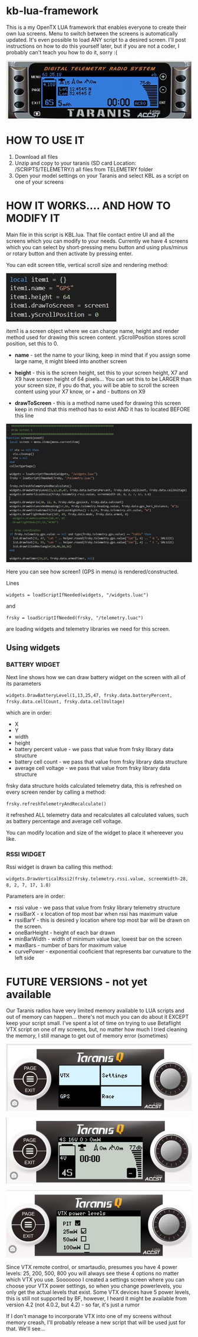 # kb-lua-framework

This is a my OpenTX LUA framework that enables everyone to create their own lua screens. Menu to switch between the screens is automatically updated. It's even possible to load ANY script to a desired screen. I'll post instructions on how to do this yourself later, but if you are not a coder, I probably can't teach you how to do it, sorry :(


![](https://raw.githubusercontent.com/kbilicic/kb-lua-framework/master/IMAGES/x9d.gif)




# HOW TO USE IT

1. Download all files
2. Unzip and copy to your taranis (SD card Location: /SCRIPTS/TELEMETRY/) all files from TELEMETRY folder
3. Open your model settings on your Taranis and select KBL as a script on one of your screens


# HOW IT WORKS.... AND HOW TO MODIFY IT

Main file in this script is KBL.lua. That file contact entire UI and all the screens which you can modify to your needs.
Currently we have 4 screens which you can select by short-pressing menu button and using plus/minus or rotary button and then activate by pressing enter.


You can edit screen title, vertical scroll size and rendering method:

![](https://raw.githubusercontent.com/kbilicic/kb-lua-framework/master/IMAGES/screen_config_example.JPG)

item1 is a screen object where we can change name, height and render method used for drawing this screen content. yScrollPosition stores scroll position, set this to 0.

* **name** - set the name to your liking, keep in mind that if you assign some large name, it might bleed into another screen

* **height** - this is the screen height, set this to your screen height, X7 and X9 have screen height of 64 pixels...
         You can set this to be LARGER than your screen size, if you do that, you will be able to scroll the screen content using your X7          know, or + and - buttons on X9
         
* **drawToScreen** - this is a method name used for drawing this screen
               keep in mind that this method has to exist AND it has to located BEFORE this line
               

![](https://raw.githubusercontent.com/kbilicic/kb-lua-framework/master/IMAGES/screen1_code.JPG)

Here you can see how screen1 (GPS in menu) is rendered/constructed. 

Lines

`widgets = loadScriptIfNeeded(widgets, "/widgets.luac")` 

and

`frsky = loadScriptIfNeeded(frsky, "/telemetry.luac")`

are loading widgets and telemetry libraries we need for this screen.

## Using widgets

### BATTERY WIDGET

Next line shows how we can draw battery widget on the screen with all of its parameters

`widgets.DrawBatteryLevel(1,13,25,47, frsky.data.batteryPercent, frsky.data.cellCount, frsky.data.cellVoltage)`

which are in order:

* X 
* Y
* width
* height
* battery percent value - we pass that value from frsky library data structure
* battery cell count - we pass that value from frsky library data structure
* average cell voltage - we pass that value from frsky library data structure

frsky data structure holds calculated telemetry data, this is refreshed on every screen render by calling a method:

`frsky.refreshTelemetryAndRecalculate()`

it refreshed ALL telemetry data and recalculates all calculated values, such as battery percentage and average cell voltage.

You can modify location and size of the widget to place it whereever you like.


### RSSI WIDGET

Rssi widget is drawn ba calling this method:

`widgets.DrawVerticalRssi2(frsky.telemetry.rssi.value, screenWidth-28, 8, 2, 7, 17, 1.8)`

Parameters are in order:

* rssi value - we pass that value from frsky library telemetry structure
* rssiBarX - x location of top most bar when rssi has maximum value
* rssiBarY - this is desired y location where top most bar will be drawn on the screen.
* oneBarHeight - height of each bar drawn
* minBarWidth - width of minimum value bar, lowest bar on the screen
* maxBars - number of bars for maximum value
* curvePower - exponential cooficient that represents bar curvature to the left side



# FUTURE VERSIONS - not yet available
Our Taranis radios have very limited memory available to LUA scripts and out of memory can happen... there's not much you can do about it EXCEPT keep your script small. I've spent a lot of time on trying to use Betaflight VTX script on one of my screens, but, no matter how much I tried cleaning the memory, I still manage to get out of memory error (sometimes)

![](https://raw.githubusercontent.com/kbilicic/kb-lua-framework/master/IMAGES/menu1.JPG)

![](https://raw.githubusercontent.com/kbilicic/kb-lua-framework/master/IMAGES/gps_screen1.JPG)

![](https://raw.githubusercontent.com/kbilicic/kb-lua-framework/master/IMAGES/vtx_settings.JPG)

Since VTX remote control, or smartaudio, presumes you have 4 power levels: 25, 200, 500, 800 you will always see these 4 options no matter which VTX you use. Sooooooo I created a settings screen where you can choose your VTX power settings, so when you change powerlevels, you only get the actual levels that exist.
Some VTX devices have 5 power levels, this is still not supported by BF, however, I heard it might be available from version 4.2 (not 4.0.2, but 4.2) - so far, it's just a rumor

If I don't manage to incorporate VTX into one of my screens without memory creash, I'll probably release a new script that will be used just for that. We'll see...


